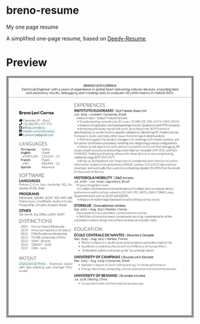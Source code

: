 # breno-resume
My one page resume

A simplified one-page resume, based on [Deedy-Resume](https://github.com/deedy/Deedy-Resume).

# Preview

![alt tag](./breno-resume-preview.png)
